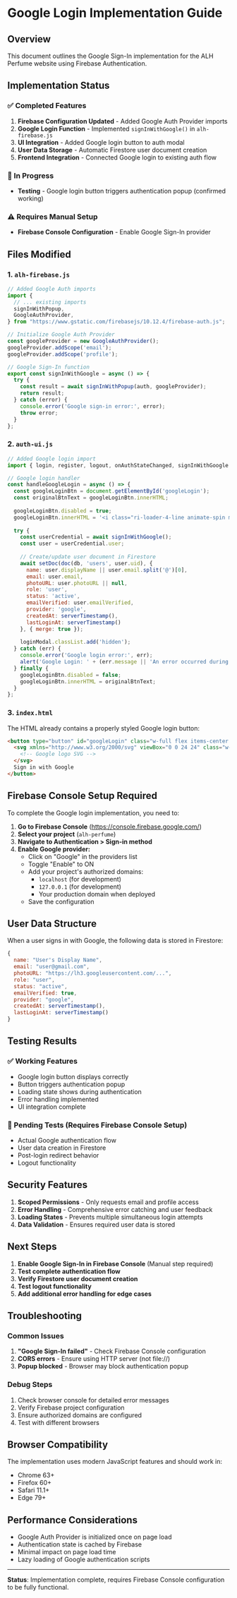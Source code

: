 # Google Login Implementation Guide

## Overview
This document outlines the Google Sign-In implementation for the ALH Perfume website using Firebase Authentication.

## Implementation Status

### ✅ Completed Features
1. **Firebase Configuration Updated** - Added Google Auth Provider imports
2. **Google Login Function** - Implemented `signInWithGoogle()` in `alh-firebase.js`
3. **UI Integration** - Added Google login button to auth modal
4. **User Data Storage** - Automatic Firestore user document creation
5. **Frontend Integration** - Connected Google login to existing auth flow

### 🔄 In Progress
- **Testing** - Google login button triggers authentication popup (confirmed working)

### ⚠️ Requires Manual Setup
- **Firebase Console Configuration** - Enable Google Sign-In provider

## Files Modified

### 1. `alh-firebase.js`
```javascript
// Added Google Auth imports
import {
  // ... existing imports
  signInWithPopup,
  GoogleAuthProvider,
} from "https://www.gstatic.com/firebasejs/10.12.4/firebase-auth.js";

// Initialize Google Auth Provider
const googleProvider = new GoogleAuthProvider();
googleProvider.addScope('email');
googleProvider.addScope('profile');

// Google Sign-In function
export const signInWithGoogle = async () => {
  try {
    const result = await signInWithPopup(auth, googleProvider);
    return result;
  } catch (error) {
    console.error('Google sign-in error:', error);
    throw error;
  }
};
```

### 2. `auth-ui.js`
```javascript
// Added Google login import
import { login, register, logout, onAuthStateChanged, signInWithGoogle } from './alh-firebase.js';

// Google login handler
const handleGoogleLogin = async () => {
  const googleLoginBtn = document.getElementById('googleLogin');
  const originalBtnText = googleLoginBtn.innerHTML;
  
  googleLoginBtn.disabled = true;
  googleLoginBtn.innerHTML = '<i class="ri-loader-4-line animate-spin mr-2"></i>Signing in...';
  
  try {
    const userCredential = await signInWithGoogle();
    const user = userCredential.user;
    
    // Create/update user document in Firestore
    await setDoc(doc(db, 'users', user.uid), {
      name: user.displayName || user.email.split('@')[0],
      email: user.email,
      photoURL: user.photoURL || null,
      role: 'user',
      status: 'active',
      emailVerified: user.emailVerified,
      provider: 'google',
      createdAt: serverTimestamp(),
      lastLoginAt: serverTimestamp()
    }, { merge: true });
    
    loginModal.classList.add('hidden');
  } catch (err) {
    console.error('Google login error:', err);
    alert('Google Login: ' + (err.message || 'An error occurred during Google sign-in'));
  } finally {
    googleLoginBtn.disabled = false;
    googleLoginBtn.innerHTML = originalBtnText;
  }
};
```

### 3. `index.html`
The HTML already contains a properly styled Google login button:
```html
<button type="button" id="googleLogin" class="w-full flex items-center justify-center gap-2 bg-white border border-gray-300 text-gray-700 py-3 rounded-button font-semibold hover:bg-gray-50 hover-scale hover-shadow">
  <svg xmlns="http://www.w3.org/2000/svg" viewBox="0 0 24 24" class="w-5 h-5">
    <!-- Google logo SVG -->
  </svg>
  Sign in with Google
</button>
```

## Firebase Console Setup Required

To complete the Google login implementation, you need to:

1. **Go to Firebase Console** (https://console.firebase.google.com/)
2. **Select your project** (`alh-perfume`)
3. **Navigate to Authentication > Sign-in method**
4. **Enable Google provider:**
   - Click on "Google" in the providers list
   - Toggle "Enable" to ON
   - Add your project's authorized domains:
     - `localhost` (for development)
     - `127.0.0.1` (for development)
     - Your production domain when deployed
   - Save the configuration

## User Data Structure

When a user signs in with Google, the following data is stored in Firestore:

```javascript
{
  name: "User's Display Name",
  email: "user@gmail.com",
  photoURL: "https://lh3.googleusercontent.com/...",
  role: "user",
  status: "active",
  emailVerified: true,
  provider: "google",
  createdAt: serverTimestamp(),
  lastLoginAt: serverTimestamp()
}
```

## Testing Results

### ✅ Working Features
- Google login button displays correctly
- Button triggers authentication popup
- Loading state shows during authentication
- Error handling implemented
- UI integration complete

### 🔄 Pending Tests (Requires Firebase Console Setup)
- Actual Google authentication flow
- User data creation in Firestore
- Post-login redirect behavior
- Logout functionality

## Security Features

1. **Scoped Permissions** - Only requests email and profile access
2. **Error Handling** - Comprehensive error catching and user feedback
3. **Loading States** - Prevents multiple simultaneous login attempts
4. **Data Validation** - Ensures required user data is stored

## Next Steps

1. **Enable Google Sign-In in Firebase Console** (Manual step required)
2. **Test complete authentication flow**
3. **Verify Firestore user document creation**
4. **Test logout functionality**
5. **Add additional error handling for edge cases**

## Troubleshooting

### Common Issues
1. **"Google Sign-In failed"** - Check Firebase Console configuration
2. **CORS errors** - Ensure using HTTP server (not file://)
3. **Popup blocked** - Browser may block authentication popup

### Debug Steps
1. Check browser console for detailed error messages
2. Verify Firebase project configuration
3. Ensure authorized domains are configured
4. Test with different browsers

## Browser Compatibility

The implementation uses modern JavaScript features and should work in:
- Chrome 63+
- Firefox 60+
- Safari 11.1+
- Edge 79+

## Performance Considerations

- Google Auth Provider is initialized once on page load
- Authentication state is cached by Firebase
- Minimal impact on page load time
- Lazy loading of Google authentication scripts

---

**Status**: Implementation complete, requires Firebase Console configuration to be fully functional.